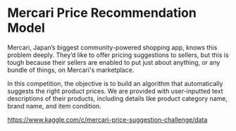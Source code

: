 # Mercari Price Recommendation Model
Mercari, Japan’s biggest community-powered shopping app, knows this problem deeply. They’d like to offer pricing suggestions to sellers, but this is tough because their sellers are enabled to put just about anything, or any bundle of things, on Mercari's marketplace.

In this competition, the objective is to build an algorithm that automatically suggests the right product prices. We are provided with user-inputted text descriptions of their products, including details like product category name, brand name, and item condition.

https://www.kaggle.com/c/mercari-price-suggestion-challenge/data
